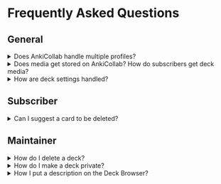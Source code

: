 # Frequently Asked Questions

## General

<details close>
<summary>Does AnkiCollab handle multiple profiles?</summary>
AnkiCollab does not currently respect separate Anki profiles. If you subscribe to a deck on one profile, then switch to another, it will redownload the fresh deck. A workaround for this is to disable the addon (Tools → Add-ons → Select AnkiCollab → Toggle Enabled).
</details>

<details close>
<summary>Does media get stored on AnkiCollab? How do subscribers get deck media?</summary>
AnkiCollab does not upload media (images, audio, etc.) when publishing a deck or suggesting changes. If a deck has media, the maintainer should have a link available for you to download.
</details>

<details close>
<summary>How are deck settings handled?</summary>
Deck settings — learning steps, new card limits, maximum interval, etc. — are not uploaded when publishing a deck. When a subscriber downloads a deck, their default deck options are assigned. If you want a subscriber to use specific settings, make a note of them in the deck description.
</details>

## Subscriber

<details close>
<summary>Can I suggest a card to be deleted?</summary>
Currently, there is no way to delete individual cards from a deck uploaded to <a href="https://ankicollab.com/decks">AnkiCollab.com/Decks</a>. As a workaround, suggest a tag like <code>#!DELETE</code> indicating that you want a card deleted.
</details>

## Maintainer

<details close>
<summary>How do I delete a deck?</summary>
There is currently no way to delete decks published to <a href="https://ankicollab.com/decks">AnkiCollab.com/Decks</a>. If you'd like a deck removed, please join our <a href="https://discord.com/invite/9x4DRxzqwM">Discord</a> and let us know! This feature is high on the priority list!
</details>

<details close>
<summary>How do I make a deck private?</summary>
There is currently no way to upload a deck privately, but you can expect this soon!
</details>

<details close>
<summary>How I put a description on the Deck Browser?</summary>
When you initially publish a deck, the deck description is also uploaded and can be seen on AnkiCollab's deck browser page. If you want to change it, please let us know in our Discord as this is currently a manual process.
</details>